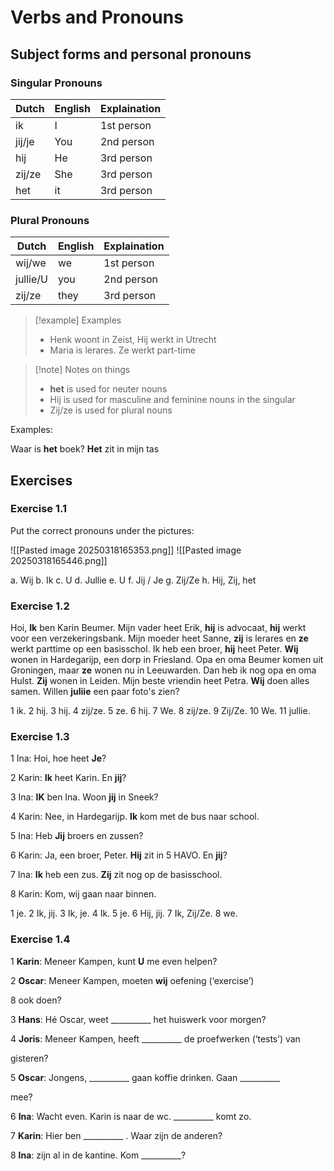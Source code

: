# Verbs and Pronouns

## Subject forms and personal pronouns

### Singular Pronouns
| Dutch | English | Explaination |
| ---- | ---- | ----- |
| ik | I | 1st person |
| jij/je | You | 2nd person |
| hij | He | 3rd person |
| zij/ze | She | 3rd person |
| het | it | 3rd person |

### Plural Pronouns

| Dutch | English | Explaination |
| ---- | ---- | ---- |
| wij/we | we | 1st person |
| jullie/U | you | 2nd person |
| zij/ze | they | 3rd person |

>[!example] Examples
> - Henk woont in Zeist, Hij werkt in Utrecht
> - Maria is lerares. Ze werkt part-time

>[!note] Notes on things
>- **het** is used for neuter nouns
>- Hij is used for masculine and feminine nouns in the singular
>- Zij/ze is used for plural nouns

Examples:

Waar is **het** boek? **Het** zit in mijn tas
## Exercises

### Exercise 1.1

Put the correct pronouns under the pictures:

![[Pasted image 20250318165353.png]]
![[Pasted image 20250318165446.png]]

a. Wij
b. Ik
c. U
d. Jullie
e. U
f. Jij / Je
g. Zij/Ze
h. Hij, Zij, het

### Exercise 1.2

Hoi, **Ik** ben Karin Beumer. Mijn vader heet Erik, **hij** is advocaat, **hij** werkt voor een verzekeringsbank. Mijn moeder heet Sanne, **zij** is lerares en **ze** werkt parttime op een basisschol. Ik heb een broer, **hij** heet Peter. **Wij** wonen in Hardegarijp, een dorp in Friesland. Opa en oma Beumer komen uit Groningen, maar **ze** wonen nu in Leeuwarden. Dan heb ik nog opa en oma Hulst. **Zij** wonen in Leiden. Mijn beste vriendin heet Petra. **Wij** doen alles samen. Willen **juliie** een paar foto's zien?

1 ik. 2 hij. 3 hij. 4 zij/ze. 5 ze. 6 hij. 7 We. 8 zij/ze. 9 Zij/Ze. 10 We. 11 jullie.

### Exercise 1.3

1 Ina: Hoi, hoe heet **Je**?

2 Karin: **Ik** heet Karin. En **jij**?

3 Ina: **IK** ben Ina. Woon **jij** in Sneek?

4 Karin: Nee, in Hardegarijp. **Ik** kom met de bus naar school.

5 Ina: Heb **Jij** broers en zussen?

6 Karin: Ja, een broer, Peter. **Hij** zit in 5 HAVO. En **jij**?

7 Ina: **Ik** heb een zus. **Zij** zit nog op de basisschool.

8 Karin: Kom, wij gaan naar binnen.

1 je. 2 Ik, jij. 3 Ik, je. 4 Ik. 5 je. 6 Hij, jij. 7 Ik, Zij/Ze. 8 we.

### Exercise 1.4

1 **Karin**: Meneer Kampen, kunt **U** me even helpen?

2 **Oscar**: Meneer Kampen, moeten **wij** oefening (‘exercise’)

8 ook doen?

3 **Hans**:  Hé Oscar, weet __________ het huiswerk voor morgen?

4 **Joris**: Meneer Kampen, heeft __________ de proefwerken (‘tests’) van

gisteren?

5 **Oscar**: Jongens, __________ gaan koffie drinken. Gaan __________

mee?

6 **Ina**: Wacht even. Karin is naar de wc. __________ komt zo.

7 **Karin**: Hier ben __________ . Waar zijn de anderen?

8 **Ina**: zijn al in de kantine. Kom __________?